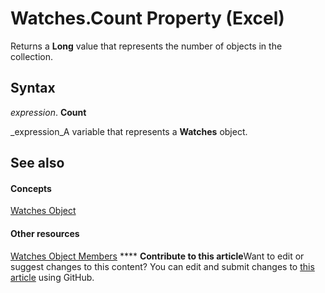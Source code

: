 
# Watches.Count Property (Excel)

Returns a  **Long** value that represents the number of objects in the collection.


## Syntax

 _expression_. **Count**

 _expression_A variable that represents a  **Watches** object.


## See also


#### Concepts


 [Watches Object](de403bcc-b927-90f6-75d7-9c936c7f58f7.md)
#### Other resources


 [Watches Object Members](ef7ce63f-a6f5-9056-b2f8-4adce9e2c583.md)
****   **Contribute to this article**Want to edit or suggest changes to this content? You can edit and submit changes to  [this article](https://github.com/jhershey00/VBA_Excel_Test/OpenXMLCon/articles/e7ec6288-1f24-d755-bbe4-3cf73ea7c308.md) using GitHub.

